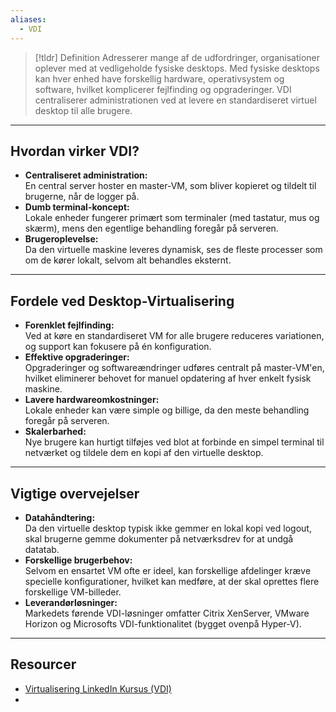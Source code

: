 ```yaml
---
aliases:
  - VDI
---
```

> [!tldr] Definition
> Adresserer mange af de udfordringer, organisationer oplever med at vedligeholde fysiske desktops. Med fysiske desktops kan hver enhed have forskellig hardware, operativsystem og software, hvilket komplicerer fejlfinding og opgraderinger. VDI centraliserer administrationen ved at levere en standardiseret virtuel desktop til alle brugere.

---

## Hvordan virker VDI?
- **Centraliseret administration:**  
  En central server hoster en master-VM, som bliver kopieret og tildelt til brugerne, når de logger på.  
- **Dumb terminal-koncept:**  
  Lokale enheder fungerer primært som terminaler (med tastatur, mus og skærm), mens den egentlige behandling foregår på serveren.
- **Brugeroplevelse:**  
  Da den virtuelle maskine leveres dynamisk, ses de fleste processer som om de kører lokalt, selvom alt behandles eksternt.

---

## Fordele ved Desktop-Virtualisering
- **Forenklet fejlfinding:**  
  Ved at køre en standardiseret VM for alle brugere reduceres variationen, og support kan fokusere på én konfiguration.
- **Effektive opgraderinger:**  
  Opgraderinger og softwareændringer udføres centralt på master-VM'en, hvilket eliminerer behovet for manuel opdatering af hver enkelt fysisk maskine.
- **Lavere hardwareomkostninger:**  
  Lokale enheder kan være simple og billige, da den meste behandling foregår på serveren.
- **Skalerbarhed:**  
  Nye brugere kan hurtigt tilføjes ved blot at forbinde en simpel terminal til netværket og tildele dem en kopi af den virtuelle desktop.

---

## Vigtige overvejelser
- **Datahåndtering:**  
  Da den virtuelle desktop typisk ikke gemmer en lokal kopi ved logout, skal brugerne gemme dokumenter på netværksdrev for at undgå datatab.
- **Forskellige brugerbehov:**  
  Selvom en ensartet VM ofte er ideel, kan forskellige afdelinger kræve specielle konfigurationer, hvilket kan medføre, at der skal oprettes flere forskellige VM-billeder.
- **Leverandørløsninger:**  
  Markedets førende VDI-løsninger omfatter Citrix XenServer, VMware Horizon og Microsofts VDI-funktionalitet (bygget ovenpå Hyper-V).

---

## Resourcer
- [Virtualisering LinkedIn Kursus (VDI)](https://www.linkedin.com/learning/learning-virtualization-13945890/virtualizing-desktop-computers?resume=false&u=57075649)
- 